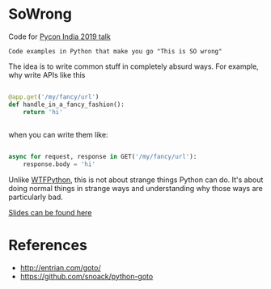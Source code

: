# SoWrong
Code for [Pycon India 2019 talk](https://in.pycon.org/cfp/2019/proposals/sowrong-absurd-ways-to-do-perfectly-normal-things~bkkXb/)


    Code examples in Python that make you go "This is SO wrong"

The idea is to write common stuff in completely absurd ways. For example, why write APIs like this
```python

@app.get('/my/fancy/url')
def handle_in_a_fancy_fashion():
    return 'hi'
    
```

when you can write them like:

```python

async for request, response in GET('/my/fancy/url'):
    response.body = 'hi'
```
Unlike [WTFPython](https://github.com/satwikkansal/wtfpython), this is not about strange things Python can do. It's about doing normal things in strange ways and understanding why those ways are particularly bad.

[Slides can be found here](https://docs.google.com/presentation/d/e/2PACX-1vSoFqDfoO-B4a7bmF6DkRUMHY_ze3WjYES7pb1IHvhQXIVIARtSRpc-aBmOHnZz-5goUu6F0Yzb02pb/pub?start=false&loop=false&delayms=3000)


References
========

- <http://entrian.com/goto/>
- <https://github.com/snoack/python-goto>
